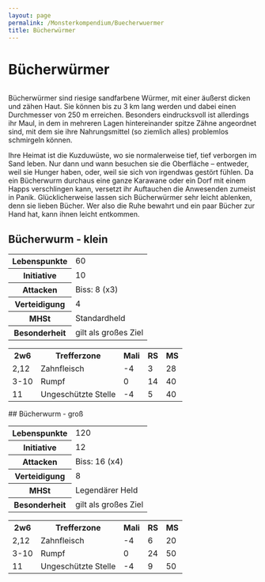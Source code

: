 ```yaml
---
layout: page
permalink: /Monsterkompendium/Buecherwuermer
title: Bücherwürmer
---
```


# Bücherwürmer

<img alt="" src="{{ site.baseurl }}/assets/images/monster/tn2/buecherwurm.jpg" />

Bücherwürmer sind riesige sandfarbene Würmer, mit einer äußerst dicken und zähen Haut. Sie können bis zu 3 km lang werden und dabei einen Durchmesser von 250 m erreichen. Besonders eindrucksvoll ist allerdings ihr Maul, in dem in mehreren Lagen hintereinander spitze Zähne angeordnet sind, mit dem sie ihre Nahrungsmittel (so ziemlich alles) problemlos schmirgeln können.

Ihre Heimat ist die Kuzduwüste, wo sie normalerweise tief, tief verborgen im Sand leben. Nur dann und wann besuchen sie die Oberfläche &ndash; entweder, weil sie Hunger haben, oder, weil sie sich von irgendwas gestört fühlen. Da ein Bücherwurm durchaus eine ganze Karawane oder ein Dorf mit einem Happs verschlingen kann, versetzt ihr Auftauchen die Anwesenden zumeist in Panik. Glücklicherweise lassen sich Bücherwürmer sehr leicht ablenken, denn sie lieben Bücher. Wer also die Ruhe bewahrt und ein paar Bücher zur Hand hat, kann ihnen leicht entkommen.

## Bücherwurm - klein

<table>
<tbody>
<tr><th>Lebenspunkte</th><td>60</td></tr>
<tr><th>Initiative</th><td>10</td></tr>
<tr><th>Attacken</th><td>Biss: 8 (x3)</td></tr>
<tr><th>Verteidigung</th><td>4</td></tr>
<tr><th>MHSt</th><td>Standardheld</td></tr>
<tr><th>Besonderheit</th><td>gilt als großes Ziel</td></tr>
</tbody>
</table>
<table>
<tbody>
<tr></tr>
<tr><th>2w6</th><th>Trefferzone</th><th>Mali</th><th>RS</th><th>MS</th></tr>
<tr><td>2,12</td><td>Zahnfleisch</td><td>-4</td><td>3</td><td>28</td></tr>
<tr><td>3-10</td><td>Rumpf</td><td>0</td><td>14</td><td>40</td></tr>
<tr><td>11</td><td>Ungeschützte Stelle</td><td>-4</td><td>5</td><td>40</td></tr>
</tbody>
</table>
## Bücherwurm - groß

<table>
<tbody>
<tr><th>Lebenspunkte</th><td>120</td></tr>
<tr><th>Initiative</th><td>12</td></tr>
<tr><th>Attacken</th><td>Biss: 16 (x4)</td></tr>
<tr><th>Verteidigung</th><td>8</td></tr>
<tr><th>MHSt</th><td>Legendärer Held</td></tr>
<tr><th>Besonderheit</th><td>gilt als großes Ziel</td></tr>
</tbody>
</table>
<table>
<tbody>
<tr></tr>
<tr><th>2w6</th><th>Trefferzone</th><th>Mali</th><th>RS</th><th>MS</th></tr>
<tr><td>2,12</td><td>Zahnfleisch</td><td>-4</td><td>6</td><td>20</td></tr>
<tr><td>3-10</td><td>Rumpf</td><td>0</td><td>24</td><td>50</td></tr>
<tr><td>11</td><td>Ungeschützte Stelle</td><td>-4</td><td>9</td><td>50</td></tr>
</tbody>
</table>
